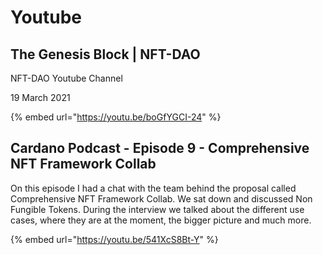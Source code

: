 # Youtube

## The Genesis Block \| NFT-DAO

NFT-DAO Youtube Channel

19 March 2021

{% embed url="https://youtu.be/boGfYGCI-24" %}



## Cardano Podcast - Episode 9 - Comprehensive NFT Framework Collab

On this episode I had a chat with the team behind the proposal called Comprehensive NFT Framework Collab. We sat down and discussed Non Fungible Tokens. During the interview we talked about the different use cases, where they are at the moment, the bigger picture and much more.

{% embed url="https://youtu.be/541XcS8Bt-Y" %}





